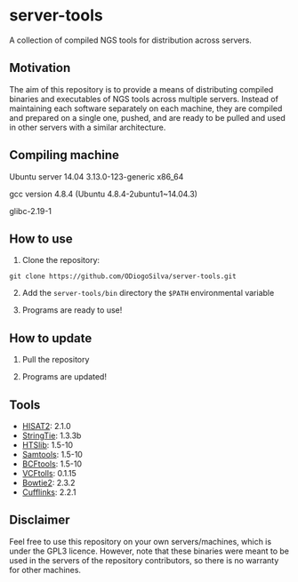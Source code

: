 # server-tools

A collection of compiled NGS tools for distribution across servers.

## Motivation

The aim of this repository is to provide a means of distributing compiled binaries and executables of NGS tools across multiple servers. Instead of maintaining each software separately on each machine, they are compiled and prepared on a single one, pushed, and are ready to be pulled and used in other servers with a similar architecture.

## Compiling machine

Ubuntu server 14.04 3.13.0-123-generic x86_64

gcc version 4.8.4 (Ubuntu 4.8.4-2ubuntu1~14.04.3)

glibc-2.19-1

## How to use

1. Clone the repository:

```
git clone https://github.com/ODiogoSilva/server-tools.git
```

2. Add the `server-tools/bin` directory the `$PATH` environmental variable

3. Programs are ready to use!

## How to update

1. Pull the repository

2. Programs are updated!


## Tools

- [HISAT2](https://ccb.jhu.edu/software/hisat2/index.shtml): 2.1.0
- [StringTie](https://ccb.jhu.edu/software/stringtie/): 1.3.3b
- [HTSlib](http://www.htslib.org/): 1.5-10
- [Samtools](http://www.htslib.org/): 1.5-10
- [BCFtools](http://www.htslib.org/): 1.5-10
- [VCFtolls](http://vcftools.sourceforge.net/): 0.1.15
- [Bowtie2](http://bowtie-bio.sourceforge.net/bowtie2/index.shtml): 2.3.2
- [Cufflinks](http://cole-trapnell-lab.github.io/cufflinks/install/): 2.2.1

## Disclaimer

Feel free to use this repository on your own servers/machines, which is under the GPL3 licence. However, note that these binaries were meant to be used in the servers of the repository contributors, so there is no warranty for other machines. 

